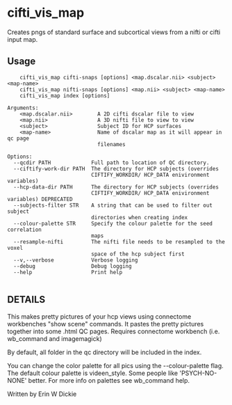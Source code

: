 # cifti_vis_map

Creates pngs of standard surface and subcortical views from a nifti or cifti
input map.

## Usage
```
    cifti_vis_map cifti-snaps [options] <map.dscalar.nii> <subject> <map-name>
    cifti_vis_map nifti-snaps [options] <map.nii> <subject> <map-name>
    cifti_vis_map index [options]

Arguments:
    <map.dscalar.nii>        A 2D cifti dscalar file to view
    <map.nii>                A 3D nifti file to view to view
    <subject>                Subject ID for HCP surfaces
    <map-name>               Name of dscalar map as it will appear in qc page
                             filenames

Options:
  --qcdir PATH             Full path to location of QC directory.
  --ciftify-work-dir PATH  The directory for HCP subjects (overrides
                           CIFTIFY_WORKDIR/ HCP_DATA enivironment variables)
  --hcp-data-dir PATH      The directory for HCP subjects (overrides
                           CIFTIFY_WORKDIR/ HCP_DATA enivironment variables) DEPRECATED
  --subjects-filter STR    A string that can be used to filter out subject
                           directories when creating index
  --colour-palette STR     Specify the colour palette for the seed correlation
                           maps
  --resample-nifti         The nifti file needs to be resampled to the voxel
                           space of the hcp subject first
  --v,--verbose            Verbose logging
  --debug                  Debug logging
  --help                   Print help


```
## DETAILS
This makes pretty pictures of your hcp views using connectome workbenches
"show scene" commands. It pastes the pretty pictures together into some .html
QC pages. Requires connectome workbench (i.e. wb_command and imagemagick)

By default, all folder in the qc directory will be included in the index.

You can change the color palette for all pics using the --colour-palette flag.
The default colour palette is videen_style. Some people like 'PSYCH-NO-NONE'
better. For more info on palettes see wb_command help.

Written by Erin W Dickie

